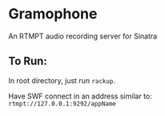 Gramophone
==========

An RTMPT audio recording server for Sinatra

To Run:
-------
In root directory, just run `rackup`.

Have SWF connect in an address similar to:
`rtmpt://127.0.0.1:9292/appName`
